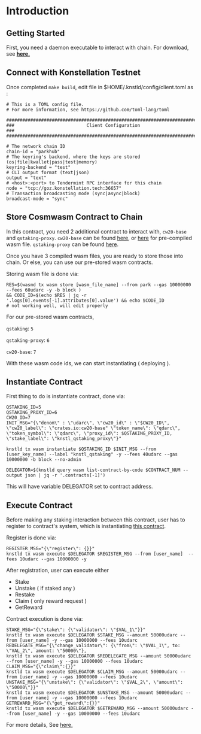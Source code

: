 # Introduction

## Getting Started

First, you need a daemon executable to interact with chain.
For download, see __[here.](https://github.com/psangwoo/knstld.git)__ 


## Connect with Konstellation Testnet

Once completed `make build`, edit file in $HOME/.knstld/config/client.toml as : 
```
# This is a TOML config file.
# For more information, see https://github.com/toml-lang/toml

###############################################################################
###                           Client Configuration                            ###
###############################################################################

# The network chain ID
chain-id = "parkhub"
# The keyring's backend, where the keys are stored (os|file|kwallet|pass|test|memory)
keyring-backend = "test"
# CLI output format (text|json)
output = "text"
# <host>:<port> to Tendermint RPC interface for this chain
node = "tcp://goz.konstellation.tech:36657"
# Transaction broadcasting mode (sync|async|block)
broadcast-mode = "sync"
```

## Store Cosmwasm Contract to Chain

In this contract, you need 2 additional contract to interact with, `cw20-base` and `qstaking-proxy`.
`cw20-base` can be found [here](https://github.com/CosmWasm/cw-plus/tree/main/contracts/cw20-base), or [here](../../tests) for pre-compiled wasm file.
`qstaking-proxy` can be found [here](../knstl_qstaking_proxy/).

Once you have 3 compiled wasm files, you are ready to store those into chain. Or else, you can use our pre-stored wasm contracts.

Storing wasm file is done via:
```
RES=$(wasmd tx wasm store [wasm_file_name] --from park --gas 10000000 --fees 60udarc -y -b block ) 
&& CODE_ID=$(echo $RES | jq -r '.logs[0].events[-1].attributes[0].value') && echo $CODE_ID
# not working well, will edit properly
```

For our pre-stored wasm contracts, 

`qstaking`: `5`

`qstaking-proxy`: `6`

`cw20-base`: `7`

With these wasm code ids, we can start instantiating ( deploying ).

## Instantiate Contract

First thing to do is instantiate contract, done via:
```
QSTAKING_ID=5
QSTAKING_PROXY_ID=6
CW20_ID=7
INIT_MSG="{\"denom\" : \"udarc\", \"cw20_id\" : \"$CW20_ID\", \"cw20_label\": \"crates.io:cw20-base" \"token_name\": \"qdarc\", \"token_symbol\": \"qdarc\", \"proxy_id\": $QSTAKING_PROXY_ID, \"stake_label\": \"knstl_qstaking_proxy\"}"

knstld tx wasm instantiate $QSTAKING_ID $INIT_MSG --from [user_key_name] --label "knstl_qstaking" -y --fees 40udarc --gas 10000000 -b block --no-admin

DELEGATOR=$(knstld query wasm list-contract-by-code $CONTRACT_NUM --output json | jq -r '.contracts[-1]')

```

This will have variable DELEGATOR set to contract address.

## Execute Contract

Before making any staking interaction between this contract, user has to register to contract's system, which is instantiating [this contract](../knstld_qstaking_proxy/).

Register is done via:

```
REGISTER_MSG="{\"register\": {}}"
knstld tx wasm execute $DELEGATOR $REGISTER_MSG --from [user_name]  --fees 10udarc --gas 10000000 -y
```

After registration, user can execute either 
- Stake
- Unstake ( if staked any )
- Restake
- Claim ( only reward request )
- GetReward
  
Contract execution is done via:
```
STAKE_MSG="{\"stake\": {\"validator\": \"$VAL_1\"}}"
knstld tx wasm execute $DELEGATOR $STAKE_MSG --amount 50000udarc --from [user_name] -y --gas 10000000 --fees 10udarc
REDELEGATE_MSG="{\"change_validator\": {\"from\": \"$VAL_1\", to: \"VAL_2\", amount: \"50000\"},
knstld tx wasm execute $DELEGATOR $REDELEGATE_MSG --amount 50000udarc --from [user_name] -y --gas 10000000 --fees 10udarc
CLAIM_MSG="{\"claim\":{}}"
knstld tx wasm execute $DELEGATOR $CLAIM_MSG --amount 50000udarc --from [user_name] -y --gas 10000000 --fees 10udarc
UNSTAKE_MSG="{\"unstake\": {\"validator\": \"$VAL_2\", \"amount\": \"50000\"}}"
knstld tx wasm execute $DELEGATOR $UNSTAKE_MSG --amount 50000udarc --from [user_name] -y --gas 10000000 --fees 10udarc
GETREWARD_MSG="{\"get_reward\":{}}"
knstld tx wasm execute $DELEGATOR $GETREWARD_MSG --amount 50000udarc --from [user_name] -y --gas 10000000 --fees 10udarc
```

For more details, See [here.](./introductions/)
